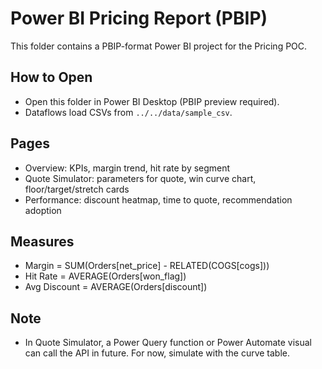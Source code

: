 # Power BI Pricing Report (PBIP)

This folder contains a PBIP-format Power BI project for the Pricing POC.

## How to Open
- Open this folder in Power BI Desktop (PBIP preview required).
- Dataflows load CSVs from `../../data/sample_csv`.

## Pages
- Overview: KPIs, margin trend, hit rate by segment
- Quote Simulator: parameters for quote, win curve chart, floor/target/stretch cards
- Performance: discount heatmap, time to quote, recommendation adoption

## Measures
- Margin = SUM(Orders[net_price] - RELATED(COGS[cogs]))
- Hit Rate = AVERAGE(Orders[won_flag])
- Avg Discount = AVERAGE(Orders[discount])

## Note
- In Quote Simulator, a Power Query function or Power Automate visual can call the API in future. For now, simulate with the curve table.
